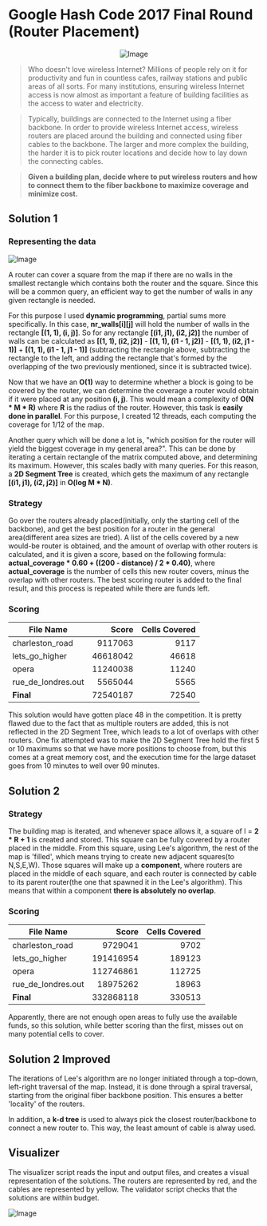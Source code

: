 # Google Hash Code 2017 Final Round (Router Placement)

<p align="center">
  <img src="https://github.com/user-attachments/assets/46f03c19-ac45-43db-af36-176572b49157" alt="Image" />
</p>

>Who doesn't love wireless Internet? Millions of people rely on it for productivity and fun in countless cafes, railway stations and public areas of all sorts. For many institutions, ensuring wireless Internet access is now almost as important a feature of building facilities as the access to water and electricity.

>Typically, buildings are connected to the Internet using a fiber backbone. In order to provide wireless Internet access, wireless routers are placed around the building and connected using fiber cables to the backbone. The larger and more complex the building, the harder it is to pick router locations and decide how to lay down the connecting cables.

>**Given a building plan, decide where to put wireless routers and how to connect them to the fiber backbone to maximize coverage and minimize cost.**

## Solution 1

### Representing the data

![Image](https://github.com/user-attachments/assets/bf0b6e9d-055c-4a38-9f9d-a18d715fb25f)

A router can cover a square from the map if there are no walls in the smallest rectangle which contains both the router and the square. Since this will be a common query, an efficient way
to get the number of walls in any given rectangle is needed.

For this purpose I used **dynamic programming**, partial sums more specifically. In this case, **nr_walls[i][j]** will hold the number of walls in the rectangle **[(1, 1), (i, j)]**. 
So for any rectangle **[(i1, j1), (i2, j2)]** the number of walls can be calculated as **[(1, 1), (i2, j2)]** - **[(1, 1), (i1 - 1, j2)]** - **[(1, 1), (i2, j1 - 1)]** + **[(1, 1), (i1 - 1, j1 - 1)]**
(subtracting the rectangle above, subtracting the rectangle to the left, and adding the rectangle that's formed by the overlapping of the two previously mentioned, since it is subtracted twice).

Now that we have an **O(1)** way to determine whether a block is going to be covered by the router, we can determine the coverage a router would obtain if it were placed at any position **(i, j)**.
This would mean a complexity of **O(N * M * R)** where **R** is the radius of the router. However, this task is **easily done in parallel**. For this purpose, I created 12 threads, each computing
the coverage for 1/12 of the map.

Another query which will be done a lot is, "which position for the router will yield the biggest coverage in my general area?". This can be done by iterating a certain rectangle of the matrix
computed above, and determining its maximum. However, this scales badly with many queries. For this reason, a **2D Segment Tree** is created, which gets the maximum of any rectangle **[(i1, j1), (i2, j2)]**
in **O(log M * N)**.

### Strategy

Go over the routers already placed(initially, only the starting cell of the backbone), and get the best position for a router in the general area(different area sizes are tried). A list of the cells covered
by a new would-be router is obtained, and the amount of overlap with other routers is calculated, and it is given a score, based on the following formula: **actual_coverage * 0.60 + ((200 - distance) / 2 * 0.40)**,
where **actual_coverage** is the number of cells this new router covers, minus the overlap with other routers. The best scoring router is added to the final result, and this process is repeated while there
are funds left.

### Scoring

| File Name          | Score    | Cells Covered |
|--------------------|---------:|--------------:|
| charleston_road    | 9117063  |         9117  |
| lets_go_higher     | 46618042 |        46618  |
| opera              | 11240038 |        11240  |
| rue_de_londres.out | 5565044  |         5565  |
| **Final**          | 72540187 |       72540   |

This solution would have gotten place 48 in the competition. It is pretty flawed due to the fact that as multiple routers are added, this is not reflected in the 2D Segment Tree, which leads to a lot of overlaps with other routers. One fix attempted was to make the 2D Segment Tree hold the first 5 or 10 maximums so that we have more positions to choose from, but this comes at a great memory cost, and the execution time for the large dataset goes from 10 minutes to well over 90 minutes.

## Solution 2

### Strategy

The building map is iterated, and whenever space allows it, a square of l = **2 * R + 1** is created and stored. This square can be fully covered by a router placed in the middle. From this square, using Lee's algorithm, the rest of the map is 'filled', which means trying to create new adjacent squares(to N,S,E,W). Those squares will make up a **component**, where routers are placed in the middle of each square, and each router is connected by cable to its parent router(the one that spawned it in the Lee's algorithm). This means that within a component **there is absolutely no overlap**. 

### Scoring

| File Name          | Score    | Cells Covered |
|--------------------|---------:|--------------:|
| charleston_road    | 9729041  |         9702  |
| lets_go_higher     | 191416954|       189123  |
| opera              | 112746861|       112725  |
| rue_de_londres.out | 18975262 |        18963  |
| **Final**          | 332868118|      330513   |

Apparently, there are not enough open areas to fully use the available funds, so this solution, while better scoring than the first, misses out on many potential cells to cover.

## Solution 2 Improved

The iterations of Lee's algorithm are no longer initiated through a top-down, left-right traversal of the map. Instead, it is done through a spiral traversal, starting from the original fiber backbone position. This ensures a better 'locality' of the routers.

In addition, a **k-d tree** is used to always pick the closest router/backbone to connect a new router to. This way, the least amount of cable is alway used.

## Visualizer

The visualizer script reads the input and output files, and creates a visual representation of the solutions. The routers are represented by red, and
the cables are represented by yellow. The validator script checks that the solutions are within budget.

![Image](https://github.com/user-attachments/assets/b6421748-1ec8-4cd0-9ded-21fcddac1757)